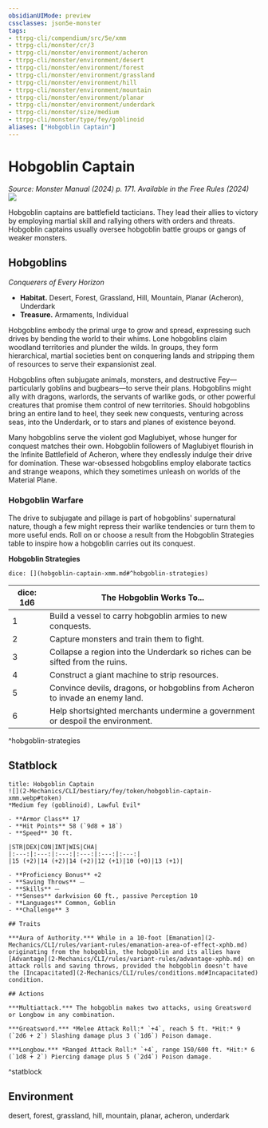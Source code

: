 ```yaml
---
obsidianUIMode: preview
cssclasses: json5e-monster
tags:
- ttrpg-cli/compendium/src/5e/xmm
- ttrpg-cli/monster/cr/3
- ttrpg-cli/monster/environment/acheron
- ttrpg-cli/monster/environment/desert
- ttrpg-cli/monster/environment/forest
- ttrpg-cli/monster/environment/grassland
- ttrpg-cli/monster/environment/hill
- ttrpg-cli/monster/environment/mountain
- ttrpg-cli/monster/environment/planar
- ttrpg-cli/monster/environment/underdark
- ttrpg-cli/monster/size/medium
- ttrpg-cli/monster/type/fey/goblinoid
aliases: ["Hobgoblin Captain"]
---
```

# Hobgoblin Captain
*Source: Monster Manual (2024) p. 171. Available in the Free Rules (2024)*  
![](2-Mechanics/CLI/bestiary/fey/img/hobgoblins.webp#right)

Hobgoblin captains are battlefield tacticians. They lead their allies to victory by employing martial skill and rallying others with orders and threats. Hobgoblin captains usually oversee hobgoblin battle groups or gangs of weaker monsters.

## Hobgoblins

*Conquerers of Every Horizon*

- **Habitat.** Desert, Forest, Grassland, Hill, Mountain, Planar (Acheron), Underdark  
- **Treasure.** Armaments, Individual  

Hobgoblins embody the primal urge to grow and spread, expressing such drives by bending the world to their whims. Lone hobgoblins claim woodland territories and plunder the wilds. In groups, they form hierarchical, martial societies bent on conquering lands and stripping them of resources to serve their expansionist zeal.

Hobgoblins often subjugate animals, monsters, and destructive Fey—particularly goblins and bugbears—to serve their plans. Hobgoblins might ally with dragons, warlords, the servants of warlike gods, or other powerful creatures that promise them control of new territories. Should hobgoblins bring an entire land to heel, they seek new conquests, venturing across seas, into the Underdark, or to stars and planes of existence beyond.

Many hobgoblins serve the violent god Maglubiyet, whose hunger for conquest matches their own. Hobgoblin followers of Maglubiyet flourish in the Infinite Battlefield of Acheron, where they endlessly indulge their drive for domination. These war-obsessed hobgoblins employ elaborate tactics and strange weapons, which they sometimes unleash on worlds of the Material Plane.

### Hobgoblin Warfare

The drive to subjugate and pillage is part of hobgoblins' supernatural nature, though a few might repress their warlike tendencies or turn them to more useful ends. Roll on or choose a result from the Hobgoblin Strategies table to inspire how a hobgoblin carries out its conquest.

**Hobgoblin Strategies**

`dice: [](hobgoblin-captain-xmm.md#^hobgoblin-strategies)`

| dice: 1d6 | The Hobgoblin Works To... |
|-----------|---------------------------|
| 1 | Build a vessel to carry hobgoblin armies to new conquests. |
| 2 | Capture monsters and train them to fight. |
| 3 | Collapse a region into the Underdark so riches can be sifted from the ruins. |
| 4 | Construct a giant machine to strip resources. |
| 5 | Convince devils, dragons, or hobgoblins from Acheron to invade an enemy land. |
| 6 | Help shortsighted merchants undermine a government or despoil the environment. |
^hobgoblin-strategies

## Statblock

```ad-statblock
title: Hobgoblin Captain
![](2-Mechanics/CLI/bestiary/fey/token/hobgoblin-captain-xmm.webp#token)
*Medium fey (goblinoid), Lawful Evil*

- **Armor Class** 17 
- **Hit Points** 58 (`9d8 + 18`) 
- **Speed** 30 ft.

|STR|DEX|CON|INT|WIS|CHA|
|:---:|:---:|:---:|:---:|:---:|:---:|
|15 (+2)|14 (+2)|14 (+2)|12 (+1)|10 (+0)|13 (+1)|

- **Proficiency Bonus** +2
- **Saving Throws** ⏤
- **Skills** ⏤
- **Senses** darkvision 60 ft., passive Perception 10
- **Languages** Common, Goblin
- **Challenge** 3

## Traits

***Aura of Authority.*** While in a 10-foot [Emanation](2-Mechanics/CLI/rules/variant-rules/emanation-area-of-effect-xphb.md) originating from the hobgoblin, the hobgoblin and its allies have [Advantage](2-Mechanics/CLI/rules/variant-rules/advantage-xphb.md) on attack rolls and saving throws, provided the hobgoblin doesn't have the [Incapacitated](2-Mechanics/CLI/rules/conditions.md#Incapacitated) condition.

## Actions

***Multiattack.*** The hobgoblin makes two attacks, using Greatsword or Longbow in any combination.

***Greatsword.*** *Melee Attack Roll:* `+4`, reach 5 ft. *Hit:* 9 (`2d6 + 2`) Slashing damage plus 3 (`1d6`) Poison damage.

***Longbow.*** *Ranged Attack Roll:* `+4`, range 150/600 ft. *Hit:* 6 (`1d8 + 2`) Piercing damage plus 5 (`2d4`) Poison damage.
```
^statblock

## Environment

desert, forest, grassland, hill, mountain, planar, acheron, underdark